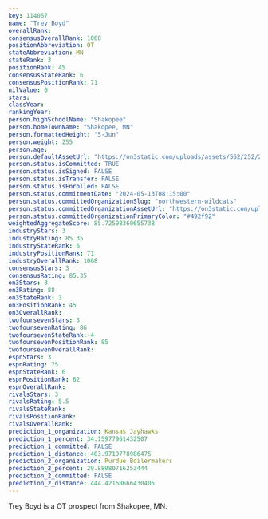 ```yaml
---
key: 114057
name: "Trey Boyd"
overallRank: 
consensusOverallRank: 1068
positionAbbreviation: OT
stateAbbreviation: MN
stateRank: 3
positionRank: 45
consensusStateRank: 6
consensusPositionRank: 71
nilValue: 0
stars: 
classYear: 
rankingYear: 
person.highSchoolName: "Shakopee"
person.homeTownName: "Shakopee, MN"
person.formattedHeight: "5-Jun"
person.weight: 255
person.age: 
person.defaultAssetUrl: "https://on3static.com/uploads/assets/562/252/252562.png"
person.status.isCommitted: TRUE
person.status.isSigned: FALSE
person.status.isTransfer: FALSE
person.status.isEnrolled: FALSE
person.status.commitmentDate: "2024-05-13T08:15:00"
person.status.committedOrganizationSlug: "northwestern-wildcats"
person.status.committedOrganizationAssetUrl: "https://on3static.com/uploads/assets/119/150/150119.svg"
person.status.committedOrganizationPrimaryColor: "#492f92"
weightedAggregateScore: 85.72598360655738
industryStars: 3
industryRating: 85.35
industryStateRank: 6
industryPositionRank: 71
industryOverallRank: 1068
consensusStars: 3
consensusRating: 85.35
on3Stars: 3
on3Rating: 88
on3StateRank: 3
on3PositionRank: 45
on3OverallRank: 
twofoursevenStars: 3
twofoursevenRating: 86
twofoursevenStateRank: 4
twofoursevenPositionRank: 85
twofoursevenOverallRank: 
espnStars: 3
espnRating: 75
espnStateRank: 6
espnPositionRank: 62
espnOverallRank: 
rivalsStars: 3
rivalsRating: 5.5
rivalsStateRank: 
rivalsPositionRank: 
rivalsOverallRank: 
prediction_1_organization: Kansas Jayhawks
prediction_1_percent: 34.15977961432507
prediction_1_committed: FALSE
prediction_1_distance: 403.9719778986475
prediction_2_organization: Purdue Boilermakers
prediction_2_percent: 29.88980716253444
prediction_2_committed: FALSE
prediction_2_distance: 444.42168666430405
---
```

Trey Boyd is a OT prospect from Shakopee, MN.